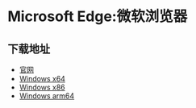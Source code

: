 # Microsoft Edge:微软浏览器
## 下载地址
- [官网](https://www.microsoft.com/zh-cn/edge/download)
- [Windows x64](https://msedge.sf.dl.delivery.mp.microsoft.com/filestreamingservice/files/e0625c3b-4b6c-4534-8fde-20c9002a5797/MicrosoftEdgeEnterpriseX64.msi)
- [Windows x86](https://msedge.sf.dl.delivery.mp.microsoft.com/filestreamingservice/files/31747c1f-509d-4f8a-8c96-1e4debbb9cb1/MicrosoftEdgeEnterpriseX86.msi)
- [Windows arm64](https://msedge.sf.dl.delivery.mp.microsoft.com/filestreamingservice/files/e4b84e33-c3a3-4fb8-a7bf-de10b559c67d/MicrosoftEdgeEnterpriseARM64.msi)